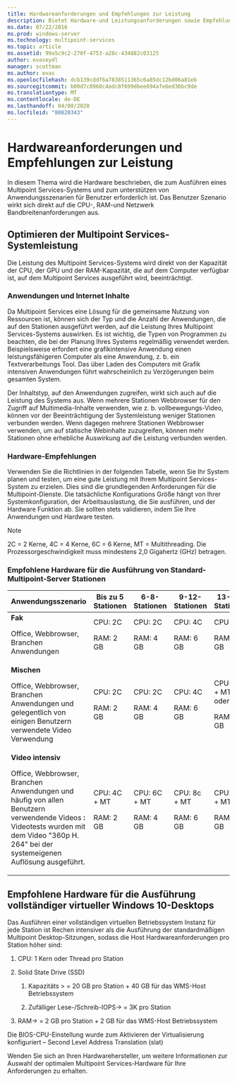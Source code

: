 ```yaml
---
title: Hardwareanforderungen und Empfehlungen zur Leistung
description: Bietet Hardware-und Leistungsanforderungen sowie Empfehlungen für Multipoint Services
ms.date: 07/22/2016
ms.prod: windows-server
ms.technology: multipoint-services
ms.topic: article
ms.assetid: 99a5c9c2-270f-4753-a28c-434882c03125
author: evaseydl
manager: scottman
ms.author: evas
ms.openlocfilehash: dcb139cddf6a7838511365c6a85dc12bd06a81eb
ms.sourcegitcommit: b00d7c8968c4adc8f699dbee694afe6ed36bc9de
ms.translationtype: MT
ms.contentlocale: de-DE
ms.lasthandoff: 04/08/2020
ms.locfileid: "80820343"
---
```

# <a name="hardware-requirements-and-performance-recommendations"></a>Hardwareanforderungen und Empfehlungen zur Leistung
In diesem Thema wird die Hardware beschrieben, die zum Ausführen eines Multipoint Services-Systems und zum unterstützen von Anwendungsszenarien für Benutzer erforderlich ist. Das Benutzer Szenario wirkt sich direkt auf die CPU-, RAM-und Netzwerk Bandbreitenanforderungen aus.  

## <a name="optimize-multipoint-services-system-performance"></a>Optimieren der Multipoint Services-Systemleistung  
Die Leistung des Multipoint Services-Systems wird direkt von der Kapazität der CPU, der GPU und der RAM-Kapazität, die auf dem Computer verfügbar ist, auf dem Multipoint Services ausgeführt wird, beeinträchtigt.  
  
### <a name="applications-and-internet-content"></a>Anwendungen und Internet Inhalte  
Da Multipoint Services eine Lösung für die gemeinsame Nutzung von Ressourcen ist, können sich der Typ und die Anzahl der Anwendungen, die auf den Stationen ausgeführt werden, auf die Leistung Ihres Multipoint Services-Systems auswirken. Es ist wichtig, die Typen von Programmen zu beachten, die bei der Planung Ihres Systems regelmäßig verwendet werden. Beispielsweise erfordert eine grafikintensive Anwendung einen leistungsfähigeren Computer als eine Anwendung, z. b. ein Textverarbeitungs Tool. Das über Laden des Computers mit Grafik intensiven Anwendungen führt wahrscheinlich zu Verzögerungen beim gesamten System.  
  
Der Inhaltstyp, auf den Anwendungen zugreifen, wirkt sich auch auf die Leistung des Systems aus. Wenn mehrere Stationen Webbrowser für den Zugriff auf Multimedia-Inhalte verwenden, wie z. b. vollbewegungs-Video, können vor der Beeinträchtigung der Systemleistung weniger Stationen verbunden werden. Wenn dagegen mehrere Stationen Webbrowser verwenden, um auf statische Webinhalte zuzugreifen, können mehr Stationen ohne erhebliche Auswirkung auf die Leistung verbunden werden.  
  
### <a name="hardware-recommendations"></a>Hardware-Empfehlungen  
Verwenden Sie die Richtlinien in der folgenden Tabelle, wenn Sie Ihr System planen und testen, um eine gute Leistung mit Ihrem Multipoint Services-System zu erzielen. Dies sind die grundlegenden Anforderungen für die Multipoint-Dienste. Die tatsächliche Konfigurations Größe hängt von Ihrer Systemkonfiguration, der Arbeitsauslastung, die Sie ausführen, und der Hardware Funktion ab. Sie sollten stets validieren, indem Sie Ihre Anwendungen und Hardware testen.  
  
> [!NOTE]  
> 2C = 2 Kerne, 4C = 4 Kerne, 6C = 6 Kerne, MT = Multithreading. Die Prozessorgeschwindigkeit muss mindestens 2,0 Gigahertz (GHz) betragen.  
  
### <a name="minimum-recommended-hardware-for-running-default-multipoint-server-stations"></a>Empfohlene Hardware für die Ausführung von Standard-Multipoint-Server Stationen  
  
|Anwendungsszenario|Bis zu 5 Stationen|6-8-Stationen|9-12-Stationen|13-16-Stationen|17-20-Stationen|21-24-Stationen|  
|------------------------|----------------------|-------------------|------------------|-------------------|-------------------|-----------------|  
|**Fak**<p>Office, Webbrowser, Branchen Anwendungen|CPU: 2C<p>RAM: 2 GB|CPU: 2C<p>RAM: 4 GB|CPU: 4C<p>RAM: 6 GB|CPU: 4C<p>RAM: 8 GB|CPU: 4C + MT oder 6C<p>RAM: 10 GB| CPU: 6C + MT<p>RAM: 12 GB|
|**Mischen**<p>Office, Webbrowser, Branchen Anwendungen und gelegentlich von einigen Benutzern verwendete Video Verwendung|CPU: 2C<p>RAM: 2 GB|CPU: 2C<p>RAM: 4 GB|CPU: 4C<p>RAM: 6 GB|CPU: 4C + MT oder 6C<p>RAM: 8 GB|CPU: 6C + MT<p>RAM: 10 GB| CPU: 6C + MT<p>RAM: 12 GB| 
|**Video intensiv**<p>Office, Webbrowser, Branchen Anwendungen und häufig von allen Benutzern verwendende Videos **:** Videotests wurden mit dem Video "360p H. 264" bei der systemeigenen Auflösung ausgeführt.|CPU: 4C + MT<p>RAM: 2 GB|CPU: 6C + MT<p>RAM: 4 GB|CPU: 8c + MT<p>RAM: 6 GB|CPU: 12C + MT<p>RAM: 8 GB|CPU: 16C + MT<p>RAM: 10 GB<p>-Thin Client: remotefx<br />-USB-Video nicht empfehlenswert| CPU: 20C + MT<p>RAM: 12 GB<p>-Thin Client: remotefx<br />-USB-Video nicht empfehlenswert|   
  
## <a name="minimum-recommended-hardware-for-running-full-windows-10-virtual-desktops"></a>Empfohlene Hardware für die Ausführung vollständiger virtueller Windows 10-Desktops  
Das Ausführen einer vollständigen virtuellen Betriebssystem Instanz für jede Station ist Rechen intensiver als die Ausführung der standardmäßigen Multipoint Desktop-Sitzungen, sodass die Host Hardwareanforderungen pro Station höher sind:  
  
1.  CPU: 1 Kern oder Thread pro Station  
  
2.  Solid State Drive (SSD)  
  
    1.  Kapazitäts > = 20 GB pro Station + 40 GB für das WMS-Host Betriebssystem  
  
    2.  Zufälliger Lese-/Schreib-IOPS-> = 3K pro Station  
  
3.  RAM-> = 2 GB pro Station + 2 GB für das WMS-Host Betriebssystem  
  
Die BIOS-CPU-Einstellung wurde zum Aktivieren der Virtualisierung konfiguriert – Second Level Address Translation (slat)  
  
Wenden Sie sich an Ihren Hardwarehersteller, um weitere Informationen zur Auswahl der optimalen Multipoint Services-Hardware für Ihre Anforderungen zu erhalten.  